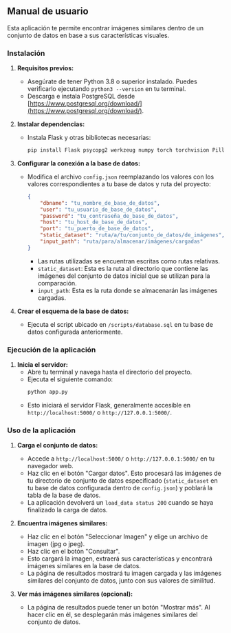 ## Manual de usuario

Esta aplicación te permite encontrar imágenes similares dentro de un conjunto de datos en base a sus características visuales.

### Instalación

1. **Requisitos previos:**
    - Asegúrate de tener Python 3.8 o superior instalado. Puedes verificarlo ejecutando `python3 --version` en tu terminal.
    - Descarga e instala PostgreSQL desde [https://www.postgresql.org/download/](https://www.postgresql.org/download/).

2. **Instalar dependencias:**
    - Instala Flask y otras bibliotecas necesarias:
        ```bash
        pip install Flask psycopg2 werkzeug numpy torch torchvision Pillow
        ```

3. **Configurar la conexión a la base de datos:**
    - Modifica el archivo `config.json` reemplazando los valores con los valores correspondientes a tu base de datos y ruta del proyecto:

        ```json
        {
            "dbname": "tu_nombre_de_base_de_datos",
            "user": "tu_usuario_de_base_de_datos",
            "password": "tu_contraseña_de_base_de_datos",
            "host": "tu_host_de_base_de_datos",
            "port": "tu_puerto_de_base_de_datos",
            "static_dataset": "ruta/a/tu/conjunto_de_datos/de_imágenes",
            "input_path": "ruta/para/almacenar/imágenes/cargadas"
        }
        ```
        - Las rutas utilizadas se encuentran escritas como rutas relativas. 
        - `static_dataset`: Esta es la ruta al directorio que contiene las imágenes del conjunto de datos inicial que se utilizan para la comparación.
        - `input_path`: Esta es la ruta donde se almacenarán las imágenes cargadas.

4. **Crear el esquema de la base de datos:**
    - Ejecuta el script ubicado en `/scripts/database.sql` en tu base de datos configurada anteriormente.

### Ejecución de la aplicación

1. **Inicia el servidor:**
    - Abre tu terminal y navega hasta el directorio del proyecto.
    - Ejecuta el siguiente comando:
        ```bash
        python app.py
        ```
    - Esto iniciará el servidor Flask, generalmente accesible en `http://localhost:5000/` o `http://127.0.0.1:5000/`.

### Uso de la aplicación

1. **Carga el conjunto de datos:**
    - Accede a `http://localhost:5000/` o `http://127.0.0.1:5000/` en tu navegador web.
    - Haz clic en el botón "Cargar datos". Esto procesará las imágenes de tu directorio de conjunto de datos especificado (`static_dataset` en tu base de datos configurada dentro de `config.json`) y poblará la tabla de la base de datos.
    - La aplicación devolverá un `load_data status 200` cuando se haya finalizado la carga de datos.

2. **Encuentra imágenes similares:**
    - Haz clic en el botón "Seleccionar Imagen" y elige un archivo de imagen (jpg o jpeg).
    - Haz clic en el botón "Consultar".
    - Esto cargará la imagen, extraerá sus características y encontrará imágenes similares en la base de datos.
    - La página de resultados mostrará tu imagen cargada y las imágenes similares del conjunto de datos, junto con sus valores de similitud.

3. **Ver más imágenes similares (opcional):**
    - La página de resultados puede tener un botón "Mostrar más". Al hacer clic en él, se desplegarán más imágenes similares del conjunto de datos.
